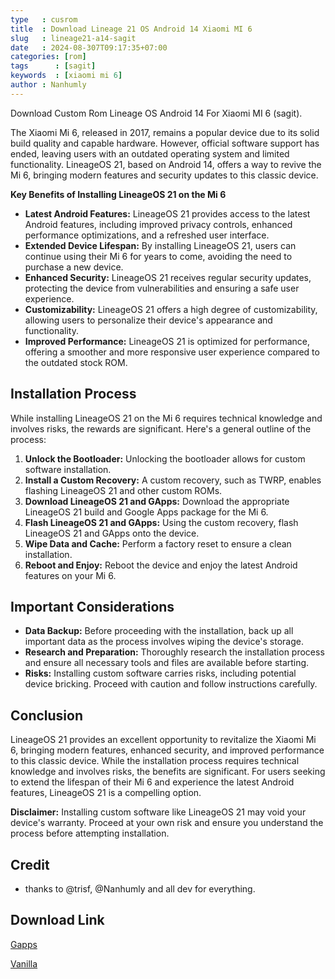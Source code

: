 ```yaml
---
type   : cusrom
title  : Download Lineage 21 OS Android 14 Xiaomi MI 6
slug   : lineage21-a14-sagit
date   : 2024-08-307T09:17:35+07:00
categories: [rom]
tags      : [sagit]
keywords  : [xiaomi mi 6]
author : Nanhumly
---
```


Download Custom Rom Lineage OS Android 14 For Xiaomi MI 6 (sagit).

The Xiaomi Mi 6, released in 2017, remains a popular device due to its solid build quality and capable hardware. However, official software support has ended, leaving users with an outdated operating system and limited functionality.  LineageOS 21, based on Android 14, offers a way to revive the Mi 6, bringing modern features and security updates to this classic device.

**Key Benefits of Installing LineageOS 21 on the Mi 6**

* **Latest Android Features:** LineageOS 21 provides access to the latest Android features, including improved privacy controls, enhanced performance optimizations, and a refreshed user interface.
* **Extended Device Lifespan:** By installing LineageOS 21, users can continue using their Mi 6 for years to come, avoiding the need to purchase a new device.
* **Enhanced Security:** LineageOS 21 receives regular security updates, protecting the device from vulnerabilities and ensuring a safe user experience.
* **Customizability:** LineageOS 21 offers a high degree of customizability, allowing users to personalize their device's appearance and functionality.
* **Improved Performance:** LineageOS 21 is optimized for performance, offering a smoother and more responsive user experience compared to the outdated stock ROM.

## Installation Process

While installing LineageOS 21 on the Mi 6 requires technical knowledge and involves risks, the rewards are significant. Here's a general outline of the process:

1. **Unlock the Bootloader:** Unlocking the bootloader allows for custom software installation.
2. **Install a Custom Recovery:** A custom recovery, such as TWRP, enables flashing LineageOS 21 and other custom ROMs.
3. **Download LineageOS 21 and GApps:** Download the appropriate LineageOS 21 build and Google Apps package for the Mi 6.
4. **Flash LineageOS 21 and GApps:** Using the custom recovery, flash LineageOS 21 and GApps onto the device.
5. **Wipe Data and Cache:** Perform a factory reset to ensure a clean installation.
6. **Reboot and Enjoy:** Reboot the device and enjoy the latest Android features on your Mi 6.

## Important Considerations

* **Data Backup:** Before proceeding with the installation, back up all important data as the process involves wiping the device's storage.
* **Research and Preparation:** Thoroughly research the installation process and ensure all necessary tools and files are available before starting.
* **Risks:** Installing custom software carries risks, including potential device bricking. Proceed with caution and follow instructions carefully.

## Conclusion

LineageOS 21 provides an excellent opportunity to revitalize the Xiaomi Mi 6, bringing modern features, enhanced security, and improved performance to this classic device. While the installation process requires technical knowledge and involves risks, the benefits are significant. For users seeking to extend the lifespan of their Mi 6 and experience the latest Android features, LineageOS 21 is a compelling option.

**Disclaimer:** Installing custom software like LineageOS 21 may void your device's warranty. Proceed at your own risk and ensure you understand the process before attempting installation.

## Credit
- thanks to @trisf, @Nanhumly and all dev for everything.


## Download Link
[Gapps](https://down.warbler.cc/XiaoMi-6/LineageOS/21.0/Gapps/lineage-21.0-20240703-UNOFFICIAL-GAPPS-sagit-signed.zip)

[Vanilla](https://down.warbler.cc/XiaoMi-6/LineageOS/21.0/lineage-21.0-20240703-UNOFFICIAL-sagit-signed.zip)


